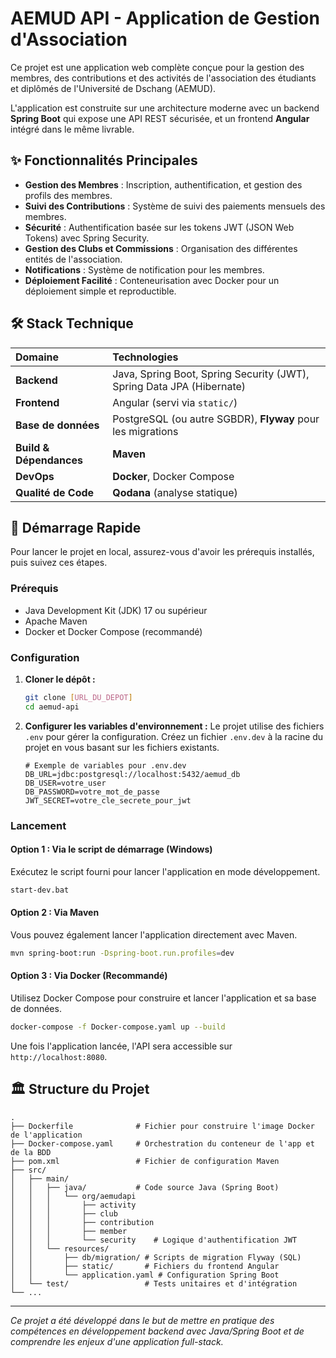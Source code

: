 # AEMUD API - Application de Gestion d'Association

Ce projet est une application web complète conçue pour la gestion des membres, des contributions et des activités de l'association des étudiants et diplômés de l'Université de Dschang (AEMUD).

L'application est construite sur une architecture moderne avec un backend **Spring Boot** qui expose une API REST sécurisée, et un frontend **Angular** intégré dans le même livrable.

## ✨ Fonctionnalités Principales

- **Gestion des Membres** : Inscription, authentification, et gestion des profils des membres.
- **Suivi des Contributions** : Système de suivi des paiements mensuels des membres.
- **Sécurité** : Authentification basée sur les tokens JWT (JSON Web Tokens) avec Spring Security.
- **Gestion des Clubs et Commissions** : Organisation des différentes entités de l'association.
- **Notifications** : Système de notification pour les membres.
- **Déploiement Facilité** : Conteneurisation avec Docker pour un déploiement simple et reproductible.

## 🛠️ Stack Technique

| Domaine | Technologies |
| :--- | :--- |
| **Backend** | Java, Spring Boot, Spring Security (JWT), Spring Data JPA (Hibernate) |
| **Frontend** | Angular (servi via `static/`) |
| **Base de données** | PostgreSQL (ou autre SGBDR), **Flyway** pour les migrations |
| **Build & Dépendances** | **Maven** |
| **DevOps** | **Docker**, Docker Compose |
| **Qualité de Code** | **Qodana** (analyse statique) |

## 🚀 Démarrage Rapide

Pour lancer le projet en local, assurez-vous d'avoir les prérequis installés, puis suivez ces étapes.

### Prérequis

- Java Development Kit (JDK) 17 ou supérieur
- Apache Maven
- Docker et Docker Compose (recommandé)

### Configuration

1.  **Cloner le dépôt :**
    ```bash
    git clone [URL_DU_DEPOT]
    cd aemud-api
    ```

2.  **Configurer les variables d'environnement :**
    Le projet utilise des fichiers `.env` pour gérer la configuration. Créez un fichier `.env.dev` à la racine du projet en vous basant sur les fichiers existants.
    ```properties
    # Exemple de variables pour .env.dev
    DB_URL=jdbc:postgresql://localhost:5432/aemud_db
    DB_USER=votre_user
    DB_PASSWORD=votre_mot_de_passe
    JWT_SECRET=votre_cle_secrete_pour_jwt
    ```

### Lancement

#### Option 1 : Via le script de démarrage (Windows)

Exécutez le script fourni pour lancer l'application en mode développement.
```bash
start-dev.bat
```

#### Option 2 : Via Maven

Vous pouvez également lancer l'application directement avec Maven.
```bash
mvn spring-boot:run -Dspring-boot.run.profiles=dev
```

#### Option 3 : Via Docker (Recommandé)

Utilisez Docker Compose pour construire et lancer l'application et sa base de données.
```bash
docker-compose -f Docker-compose.yaml up --build
```

Une fois l'application lancée, l'API sera accessible sur `http://localhost:8080`.

## 🏛️ Structure du Projet

```
.
├── Dockerfile              # Fichier pour construire l'image Docker de l'application
├── Docker-compose.yaml     # Orchestration du conteneur de l'app et de la BDD
├── pom.xml                 # Fichier de configuration Maven
├── src/
│   ├── main/
│   │   ├── java/           # Code source Java (Spring Boot)
│   │   │   └── org/aemudapi
│   │   │       ├── activity
│   │   │       ├── club
│   │   │       ├── contribution
│   │   │       ├── member
│   │   │       └── security    # Logique d'authentification JWT
│   │   └── resources/
│   │       ├── db/migration/ # Scripts de migration Flyway (SQL)
│   │       ├── static/       # Fichiers du frontend Angular
│   │       └── application.yaml # Configuration Spring Boot
│   └── test/                 # Tests unitaires et d'intégration
└── ...
```

---
*Ce projet a été développé dans le but de mettre en pratique des compétences en développement backend avec Java/Spring Boot et de comprendre les enjeux d'une application full-stack.*
